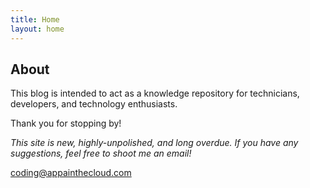 ```yaml
---
title: Home
layout: home
---
```


## About

This blog is intended to act as a knowledge repository for technicians, developers, and technology enthusiasts.

Thank you for stopping by!

*This site is new, highly-unpolished, and long overdue. If you have any suggestions, feel free to shoot me an email!*

[coding@appainthecloud.com](mailto:coding@appainthecloud.com)

